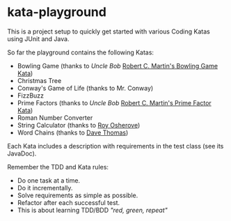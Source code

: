 # kata-playground
This is a project setup to quickly get started with various Coding Katas using JUnit and Java.

So far the playground contains the following Katas:

* Bowling Game (thanks to _Uncle Bob_ [Robert C. Martin's Bowling Game Kata](http://butunclebob.com/ArticleS.UncleBob.TheBowlingGameKata))
* Christmas Tree
* Conway's Game of Life (thanks to Mr. Conway)
* FizzBuzz
* Prime Factors (thanks to _Uncle Bob_ [Robert C. Martin's Prime Factor Kata](http://butunclebob.com/ArticleS.UncleBob.ThePrimeFactorsKata))
* Roman Number Converter
* String Calculator (thanks to [Roy Osherove](http://osherove.com/tdd-kata-1/))
* Word Chains (thanks to [Dave Thomas](http://codekata.com/kata/kata19-word-chains/))

Each Kata includes a description with requirements in the test class (see its JavaDoc).

Remember the TDD and Kata rules:
- Do one task at a time. 
- Do it incrementally. 
- Solve requirements as simple as possible.
- Refactor after each successful test.
- This is about learning TDD/BDD *"red, green, repeat"*
